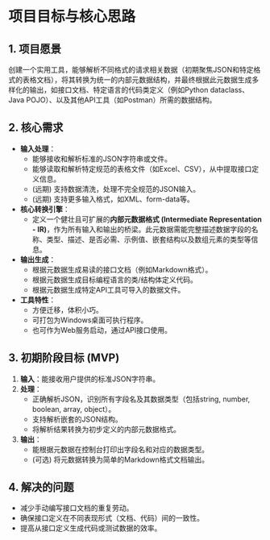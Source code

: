 # 项目目标与核心思路

## 1. 项目愿景

创建一个实用工具，能够解析不同格式的请求相关数据（初期聚焦JSON和特定格式的表格文档），将其转换为统一的内部元数据结构，并最终根据此元数据生成多样化的输出，如接口文档、特定语言的代码类定义（例如Python dataclass、Java POJO）、以及其他API工具（如Postman）所需的数据结构。

## 2. 核心需求

*   **输入处理**：
    *   能够接收和解析标准的JSON字符串或文件。
    *   能够读取和解析特定规范的表格文件（如Excel、CSV），从中提取接口定义信息。
    *   (远期) 支持数据清洗，处理不完全规范的JSON输入。
    *   (远期) 支持更多输入格式，如XML、form-data等。
*   **核心转换引擎**：
    *   定义一个健壮且可扩展的**内部元数据格式 (Intermediate Representation - IR)**，作为所有输入和输出的桥梁。此元数据需能完整描述数据字段的名称、类型、描述、是否必需、示例值、嵌套结构以及数组元素的类型等信息。
*   **输出生成**：
    *   根据元数据生成易读的接口文档（例如Markdown格式）。
    *   根据元数据生成目标编程语言的类/结构体定义代码。
    *   根据元数据生成特定API工具可导入的数据文件。
*   **工具特性**：
    *   方便迁移，体积小巧。
    *   可打包为Windows桌面可执行程序。
    *   也可作为Web服务启动，通过API接口使用。

## 3. 初期阶段目标 (MVP)

1.  **输入**：能接收用户提供的标准JSON字符串。
2.  **处理**：
    *   正确解析JSON，识别所有字段名及其数据类型（包括string, number, boolean, array, object）。
    *   支持解析嵌套的JSON结构。
    *   将解析结果转换为初步定义的内部元数据格式。
3.  **输出**：
    *   能根据元数据在控制台打印出字段名和对应的数据类型。
    *   (可选) 将元数据转换为简单的Markdown格式文档输出。

## 4. 解决的问题

*   减少手动编写接口文档的重复劳动。
*   确保接口定义在不同表现形式（文档、代码）间的一致性。
*   提高从接口定义生成代码或测试数据的效率。 